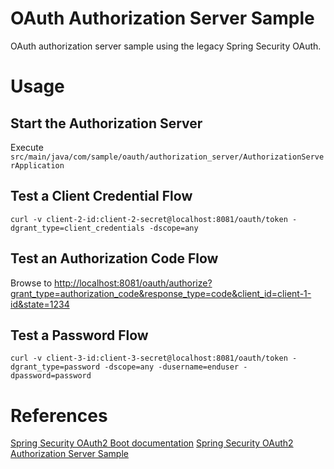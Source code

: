# OAuth Authorization Server Sample

OAuth authorization server sample using the legacy Spring Security OAuth.

# Usage

## Start the Authorization Server

Execute `src/main/java/com/sample/oauth/authorization_server/AuthorizationServerApplication`

## Test a Client Credential Flow

```
curl -v client-2-id:client-2-secret@localhost:8081/oauth/token -dgrant_type=client_credentials -dscope=any
```

## Test an Authorization Code Flow

Browse to [http://localhost:8081/oauth/authorize?grant_type=authorization_code&response_type=code&client_id=client-1-id&state=1234](http://localhost:8081/oauth/authorize?grant_type=authorization_code&response_type=code&client_id=client-1-id&state=1234)

## Test a Password Flow

```
curl -v client-3-id:client-3-secret@localhost:8081/oauth/token -dgrant_type=password -dscope=any -dusername=enduser -dpassword=password
```

# References

[Spring Security OAuth2 Boot documentation](https://docs.spring.io/spring-security-oauth2-boot/docs/current/reference/html5/)
[Spring Security OAuth2 Authorization Server Sample](https://github.com/spring-projects/spring-security/tree/5.3.3.RELEASE/samples/boot/oauth2authorizationserver)